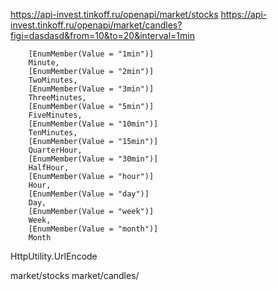 https://api-invest.tinkoff.ru/openapi/market/stocks
https://api-invest.tinkoff.ru/openapi/market/candles?figi=dasdasd&from=10&to=20&interval=1min


        [EnumMember(Value = "1min")]
        Minute,
        [EnumMember(Value = "2min")]
        TwoMinutes,
        [EnumMember(Value = "3min")]
        ThreeMinutes,
        [EnumMember(Value = "5min")]
        FiveMinutes,
        [EnumMember(Value = "10min")]
        TenMinutes,
        [EnumMember(Value = "15min")]
        QuarterHour,
        [EnumMember(Value = "30min")]
        HalfHour,
        [EnumMember(Value = "hour")]
        Hour,
        [EnumMember(Value = "day")]
        Day,
        [EnumMember(Value = "week")]
        Week,
        [EnumMember(Value = "month")]
        Month

HttpUtility.UrlEncode

market/stocks
market/candles/